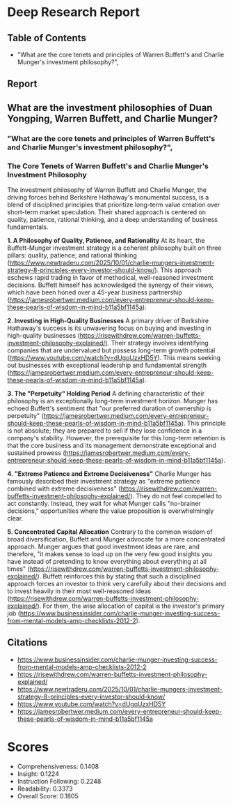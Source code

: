 # Deep Research Report

## Table of Contents 
- "What are the core tenets and principles of Warren Buffett's and Charlie Munger's investment philosophy?",

## Report 
## What are the investment philosophies of Duan Yongping, Warren Buffett, and Charlie Munger?



 
 ### "What are the core tenets and principles of Warren Buffett's and Charlie Munger's investment philosophy?",

### The Core Tenets of Warren Buffett's and Charlie Munger's Investment Philosophy

The investment philosophy of Warren Buffett and Charlie Munger, the driving forces behind Berkshire Hathaway's monumental success, is a blend of disciplined principles that prioritize long-term value creation over short-term market speculation. Their shared approach is centered on quality, patience, rational thinking, and a deep understanding of business fundamentals.

**1. A Philosophy of Quality, Patience, and Rationality**
At its heart, the Buffett-Munger investment strategy is a coherent philosophy built on three pillars: quality, patience, and rational thinking (https://www.newtraderu.com/2025/10/01/charlie-mungers-investment-strategy-8-principles-every-investor-should-know/). This approach eschews rapid trading in favor of methodical, well-reasoned investment decisions. Buffett himself has acknowledged the synergy of their views, which have been honed over a 45-year business partnership (https://jamesrobertwer.medium.com/every-entrepreneur-should-keep-these-pearls-of-wisdom-in-mind-b11a5bf1145a).

**2. Investing in High-Quality Businesses**
A primary driver of Berkshire Hathaway's success is its unwavering focus on buying and investing in high-quality businesses (https://risewithdrew.com/warren-buffetts-investment-philosophy-explained/). Their strategy involves identifying companies that are undervalued but possess long-term growth potential (https://www.youtube.com/watch?v=dUgoUzxHD5Y). This means seeking out businesses with exceptional leadership and fundamental strength (https://jamesrobertwer.medium.com/every-entrepreneur-should-keep-these-pearls-of-wisdom-in-mind-b11a5bf1145a).

**3. The "Perpetuity" Holding Period**
A defining characteristic of their philosophy is an exceptionally long-term investment horizon. Munger has echoed Buffett's sentiment that "our preferred duration of ownership is perpetuity" (https://jamesrobertwer.medium.com/every-entrepreneur-should-keep-these-pearls-of-wisdom-in-mind-b11a5bf1145a). This principle is not absolute; they are prepared to sell if they lose confidence in a company's stability. However, the prerequisite for this long-term retention is that the core business and its management demonstrate exceptional and sustained prowess (https://jamesrobertwer.medium.com/every-entrepreneur-should-keep-these-pearls-of-wisdom-in-mind-b11a5bf1145a).

**4. "Extreme Patience and Extreme Decisiveness"**
Charlie Munger has famously described their investment strategy as "extreme patience combined with extreme decisiveness" (https://risewithdrew.com/warren-buffetts-investment-philosophy-explained/). They do not feel compelled to act constantly. Instead, they wait for what Munger calls "no-brainer decisions," opportunities where the value proposition is overwhelmingly clear.

**5. Concentrated Capital Allocation**
Contrary to the common wisdom of broad diversification, Buffett and Munger advocate for a more concentrated approach. Munger argues that good investment ideas are rare, and therefore, "it makes sense to load up on the very few good insights you have instead of pretending to know everything about everything at all times" (https://risewithdrew.com/warren-buffetts-investment-philosophy-explained/). Buffett reinforces this by stating that such a disciplined approach forces an investor to think very carefully about their decisions and to invest heavily in their most well-reasoned ideas (https://risewithdrew.com/warren-buffetts-investment-philosophy-explained/). For them, the wise allocation of capital is the investor's primary job (https://www.businessinsider.com/charlie-munger-investing-success-from-mental-models-amp-checklists-2012-2).


## Citations
- https://www.businessinsider.com/charlie-munger-investing-success-from-mental-models-amp-checklists-2012-2 
- https://risewithdrew.com/warren-buffetts-investment-philosophy-explained/ 
- https://www.newtraderu.com/2025/10/01/charlie-mungers-investment-strategy-8-principles-every-investor-should-know/ 
- https://www.youtube.com/watch?v=dUgoUzxHD5Y 
- https://jamesrobertwer.medium.com/every-entrepreneur-should-keep-these-pearls-of-wisdom-in-mind-b11a5bf1145a 


# Scores
 - Comprehensiveness: 0.1408
 - Insight: 0.1224
 - Instruction Following: 0.2248
 - Readability: 0.3373
 - Overall Score: 0.1805